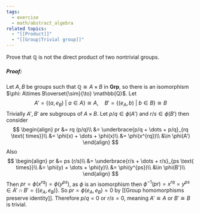 ```yaml
---
tags:
  - exercise
  - math/abstract_algebra
related topics:
  - "[[Product]]"
  - "[[Group|Trivial group]]"
---
```

Prove that $\mathbb{Q}$ is not the direct product of two nontrivial groups.
##### Proof:
Let $A,B$ be groups such that $\mathbb{Q} \cong A\times B$ in $\mathbf{Grp}$, so there is an isomorphism $\phi: A\times B\overset{\sim}{\to} \mathbb{Q}$. Let$$
A' = \{(a, e_B)\ |\ a\in A\}\cong A,\quad B' = \{(e_A, b)\ |\ b\in B\}\cong B
$$Trivially $A',B'$ are subgroups of $A\times B$. Let $p/q\in \phi(A')$ and $r/s\in \phi(B')$ then consider$$
\begin{align}
  pr 
  &= rq (p/q)\\
  &= \underbrace{p/q + \dots + p/q}_{rq \text{ times}}\\
  &= \phi(x) + \dots + \phi(x)\\
  &= \phi(x^{rq})\\
  &\in \phi(A')
\end{align}
$$Also$$
\begin{align}
  pr
  &= ps (r/s)\\
  &= \underbrace{r/s + \dots + r/s}_{ps \text{ times}}\\
  &= \phi(y) + \dots + \phi(y)\\
  &= \phi(y^{ps})\\
  &\in \phi(B')\\
\end{align}
$$Then $pr = \phi(x^{rq}) = \phi(y^{ps})$, as $\phi$ is an isomorphism then $\phi^{-1}(pr)=x^{rq}=y^{ps}\in A' \cap B' =\{(e_A, e_B)\}$. So $pr = \phi(e_A, e_B) = 0$ by [[Group homomorphisms preserve identity]]. Therefore $p/q=0$ or $r/s=0$, meaning $A'\cong A$ or $B'\cong B$ is trivial.
